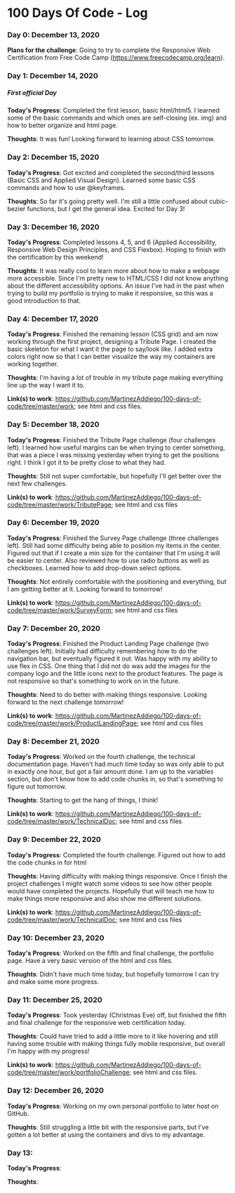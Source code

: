 # 100 Days Of Code - Log

### Day 0: December 13, 2020 

**Plans for the challenge**: Going to try to complete the Responsive Web Certification from Free Code Camp (https://www.freecodecamp.org/learn).

### Day 1: December 14, 2020 
##### First official Day

**Today's Progress**: Completed the first lesson, basic html/html5. I learned some of the basic commands and which ones are self-closing (ex. img) and how to better organize and html page.

**Thoughts**: It was fun! Looking forward to learning about CSS tomorrow. 

### Day 2: December 15, 2020 

**Today's Progress**: Got excited and completed the second/third lessons (Basic CSS and Applied Visual Design). Learned some basic CSS commands and how to use @keyframes. 

**Thoughts**: So far it's going pretty well. I'm still a little confused about cubic-bezier functions, but I get the general idea. Excited for Day 3!

### Day 3: December 16, 2020 

**Today's Progress**: Completed lessons 4, 5, and 6 (Applied Accessibility, Responsive Web Design Principles, and CSS Flexbox). Hoping to finish with the certification by this weekend!

**Thoughts**: It was really cool to learn more about how to make a webpage more accessible. Since I'm pretty new to HTML/CSS I did not know anything about the different accessibility options. An issue I've had in the past when trying to build my portfolio is trying to make it responsive, so this was a good introduction to that. 

### Day 4: December 17, 2020 

**Today's Progress**: Finished the remaining lesson (CSS grid) and am now working through the first project, designing a Tribute Page. I created the basic skeleton for what I want it the page to say/look like. I added extra colors right now so that I can better visualize the way my containers are working together. 

**Thoughts**: I'm having a lot of trouble in my tribute page making everything line up the way I want it to.

**Link(s) to work**: https://github.com/MartinezAddiego/100-days-of-code/tree/master/work; see html and css files. 

### Day 5: December 18, 2020 

**Today's Progress**: Finished the Tribute Page challenge (four challenges left). I learned how useful margins can be when trying to center something, that was a piece I was missing yesterday when trying to get the positions right. I think I got it to be pretty close to what they had. 

**Thoughts**: Still not super comfortable, but hopefully I'll get better over the next few challenges. 

**Link(s) to work**: https://github.com/MartinezAddiego/100-days-of-code/tree/master/work/TributePage; see html and css files

### Day 6: December 19, 2020 

**Today's Progress**: Finished the Survey Page challenge (three challenges left). Still had some difficulty being able to position my items in the center. Figured out that if I create a min size for the container that I'm using it will be easier to center. Also reviewed how to use radio buttons as well as checkboxes. Learned how to add drop-down select options. 

**Thoughts**: Not entirely comfortable with the positioning and everything, but I am getting better at it. Looking forward to tomorrow!

**Link(s) to work**: https://github.com/MartinezAddiego/100-days-of-code/tree/master/work/SurveyForm; see html and css files

### Day 7: December 20, 2020 

**Today's Progress**: Finished the Product Landing Page challenge (two challenges left). Initially had difficulty remembering how to do the navigation bar, but eventually figured it out. Was happy with my ability to use flex in CSS. One thing that I did not do was add the images for the company logo and the little icons next to the product features. The page is not responsive so that's something to work on in the future. 

**Thoughts**: Need to do better with making things responsive. Looking forward to the next challenge tomorrow!

**Link(s) to work**: https://github.com/MartinezAddiego/100-days-of-code/tree/master/work/ProductLandingPage; see html and css files

### Day 8: December 21, 2020 

**Today's Progress**: Worked on the fourth challenge, the technical documentation page. Haven't had much time today so was only able to put in exactly one hour, but got a fair amount done. I am up to the variables section, but don't know how to add code chunks in, so that's something to figure out tomorrow.

**Thoughts**: Starting to get the hang of things, I think!

**Link(s) to work**: https://github.com/MartinezAddiego/100-days-of-code/tree/master/work/TechnicalDoc; see html and css files

### Day 9: December 22, 2020 

**Today's Progress**: Completed the fourth challenge. Figured out how to add the code chunks in for html

**Thoughts**: Having difficulty with making things responsive. Once I finish the project challenges I might watch some videos to see how other people would have completed the projects. Hopefully that will teach me how to make things more responsive and also show me different solutions. 

**Link(s) to work**: https://github.com/MartinezAddiego/100-days-of-code/tree/master/work/TechnicalDoc; see html and css files

### Day 10: December 23, 2020 

**Today's Progress**: Worked on the fifth and final challenge, the portfolio page. Have a very basic version of the html and css files.

**Thoughts**: Didn't have much time today, but hopefully tomorrow I can try and make some more progress.

### Day 11: December 25, 2020 

**Today's Progress**: Took yesterday (Christmas Eve) off, but finished the fifth and final challenge for the responsive web certification today. 

**Thoughts**: Could have tried to add a little more to it like hovering and still having some trouble with making things fully mobile responsive, but overall I'm happy with my progress!

**Link(s) to work**: https://github.com/MartinezAddiego/100-days-of-code/tree/master/work/portfolioChallenge; see html and css files.

### Day 12: December 26, 2020 

**Today's Progress**: Working on my own personal portfolio to later host on GitHub. 

**Thoughts**: Still struggling a little bit with the responsive parts, but I've gotten a lot better at using the containers and divs to my advantage.

### Day 13: 

**Today's Progress**: 

**Thoughts**: 
